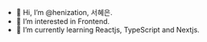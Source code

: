 - 👋 Hi, I’m @henization, 서혜은.
- 👀 I’m interested in Frontend. 
- 🌱 I’m currently learning Reactjs, TypeScript and Nextjs.
<!-- - 💞️ I’m looking to collaborate on ...
- 📫 How to reach me ...
 -->
<!---
henization/henization is a ✨ special ✨ repository because its `README.md` (this file) appears on your GitHub profile.
You can click the Preview link to take a look at your changes.
--->

